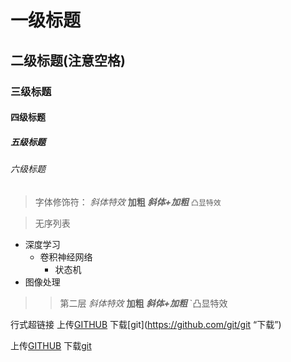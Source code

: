 # 一级标题
## 二级标题(注意空格)
### 三级标题
#### 四级标题
##### 五级标题
###### 六级标题

> 字体修饰符：
*斜体特效*
**加粗**
***斜体+加粗***
`凸显特效`

>无序列表
* 深度学习
	* 卷积神经网络
		* 状态机
* 图像处理

>> 第二层
*斜体特效*
**加粗**
***斜体+加粗***
`凸显特效

行式超链接
上传[GITHUB](https://github.com "上传") 下载[git](https://github.com/git/git “下载”)


上传[GITHUB][1] 下载[git][2]

[1]:https://github.com 
[2]:https://github.com/git/git 



